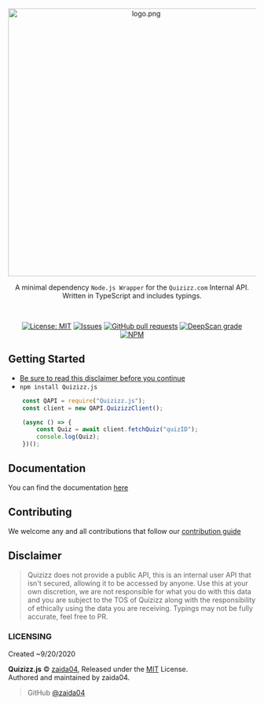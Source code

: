 <div align="center">
    <br />
    <p>
        <img src="https://raw.githubusercontent.com/zaida04/Quizizz.js/master/logo.png" align="center" width="546" alt="logo.png" />
        <p>A minimal dependency <code>Node.js Wrapper</code> for the <code>Quizizz.com</code> Internal API. Written in TypeScript and includes typings.</p>
    </p> 
    <br />
    <p>
        <a href="https://opensource.org/licenses/MIT"><img src="https://img.shields.io/badge/License-MIT-yellow.svg" alt="License: MIT"></a>
        <a href="https://github.com/zaida04/Quizizz.js/issues"><img src="https://img.shields.io/github/issues-raw/zaida04/Quizizz.js.svg?maxAge=25000" alt="Issues"></a>
        <a href="https://github.com/zaida04/Quizizz.js/pulls"><img src="https://img.shields.io/github/issues-pr/zaida04/Quizizz.js.svg?style=flat" alt="GitHub pull requests"></a>
        <a href="https://deepscan.io/dashboard#view=project&tid=7103&pid=13963&bid=248819"><img src="https://deepscan.io/api/teams/7103/projects/13963/branches/248819/badge/grade.svg" alt="DeepScan grade"></a>
        <br>
        <a href="https://npmjs.org/package/quizizz.js"><img src="https://nodei.co/npm/quizizz.js.png" alt="NPM"></a>
    </p>
</div>

## Getting Started
- [Be sure to read this disclaimer before you continue](https://github.com/zaida04/Quizizz.js#disclaimer)
- `npm install Quizizz.js`

```js
    const QAPI = require("Quizizz.js");
    const client = new QAPI.QuizizzClient();

    (async () => {
        const Quiz = await client.fetchQuiz("quizID");
        console.log(Quiz);
    })();

```

## Documentation
You can find the documentation [here](http://quizizz.js.org)

## Contributing
We welcome any and all contributions that follow our [contribution guide](https://github.com/zaida04/Quizizz.js/blob/master/.github/CONTRIBUTING.md)

## Disclaimer
> Quizizz does not provide a public API, this is an internal user API that isn't secured, allowing it to be accessed by anyone. Use this at your own discretion, we are not responsible for what you do with this data and you are subject to the TOS of Quizizz along with the responsibility of ethically using the data you are receiving. Typings may not be fully accurate, feel free to PR.

### LICENSING
Created ~9/20/2020

**Quizizz.js** © [zaida04](https://github.com/zaida04), Released under the [MIT](https://github.com/zaida04/Quizizz.js/blob/master/LICENSE) License.  
Authored and maintained by zaida04.

> GitHub [@zaida04](https://github.com/zaida04) 

